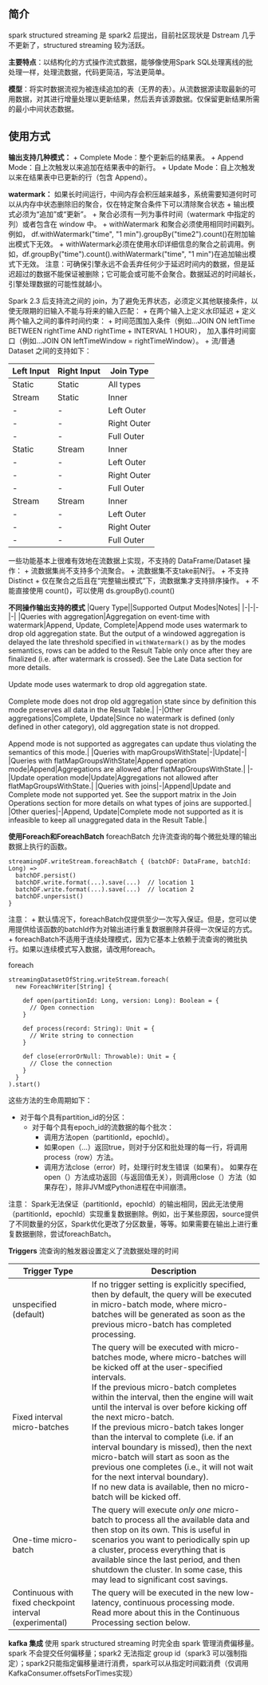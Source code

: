 ## 简介
spark structured streaming 是 spark2 后提出，目前社区现状是 Dstream 几乎不更新了，structured streaming 较为活跃。


**主要特点**：以结构化的方式操作流式数据，能够像使用Spark SQL处理离线的批处理一样，处理流数据，代码更简洁，写法更简单。

**模型**：将实时数据流视为被连续追加的表（无界的表）。从流数据源读取最新的可用数据，对其进行增量处理以更新结果，然后丢弃该源数据。仅保留更新结果所需的最小中间状态数据。


## 使用方式

**输出支持几种模式：**
	+ Complete Mode：整个更新后的结果表。
	+ Append Mode：自上次触发以来追加在结果表中的新行。
	+ Update Mode：自上次触发以来在结果表中已更新的行（包含 Append）。
	
**watermark：**
如果长时间运行，中间内存会积压越来越多，系统需要知道何时可以从内存中状态删除旧的聚合，仅在特定聚合条件下可以清除聚合状态
	+ 输出模式必须为“追加”或“更新”。
	+ 聚合必须有一列为事件时间（watermark 中指定的列）或者包含在 window 中。
	+ withWatermark 和聚合必须使用相同时间戳列。例如， df.withWatermark("time", "1 min").groupBy("time2").count()在附加输出模式下无效。
	+ withWatermark必须在使用水印详细信息的聚合之前调用。例如，df.groupBy("time").count().withWatermark("time", "1 min")在追加输出模式下无效。
	注意：可确保引擎永远不会丢弃任何少于延迟时间内的数据，但是延迟超过的数据不能保证被删除；它可能会或可能不会聚合。数据延迟的时间越长，引擎处理数据的可能性就越小。
	
Spark 2.3 后支持流之间的 join，为了避免无界状态，必须定义其他联接条件，以使无限期的旧输入不能与将来的输入匹配：
	+ 在两个输入上定义水印延迟
	+ 定义两个输入之间的事件时间约束：
		+ 时间范围加入条件（例如...JOIN ON leftTime BETWEEN rightTime AND rightTime + INTERVAL 1 HOUR），
		加入事件时间窗口（例如...JOIN ON leftTimeWindow = rightTimeWindow）。
	+ 流/普通 Dataset 之间的支持如下：
	
|Left Input|Right Input|Join Type|
|-|-|-|
|Static|Static|All types|Supported, since its not on streaming data even though it can be present in a streaming query|
|Stream|Static|Inner|Supported, not stateful|
|-|-|Left Outer|Supported, not stateful|
|-|-|Right Outer|Not supported|
|-|-|Full Outer|Not supported|
|Static|Stream|Inner|Supported, not stateful|
|-|-|Left Outer|Not supported|
|-|-|Right Outer|Supported, not stateful|
|-|-|Full Outer|Not supported|
|Stream|Stream|Inner|Supported, optionally specify watermark on both sides + time constraints for state cleanup|
|-|-|Left Outer|Conditionally supported, must specify watermark on right + time constraints for correct results, optionally specify watermark on left for all state cleanup|
|-|-|Right Outer|Conditionally supported, must specify watermark on left + time constraints for correct results, optionally specify watermark on right for all state cleanup|
|-|-|Full Outer|Not supported|


一些功能基本上很难有效地在流数据上实现，不支持的 DataFrame/Dataset 操作：
	+ 流数据集尚不支持多个流聚合。
	+ 流数据集不支take前N行。
	+ 不支持 Distinct
	+ 仅在聚合之后且在“完整输出模式”下，流数据集才支持排序操作。
	+ 不能直接使用 count()，可以使用 ds.groupBy().count()
	

**不同操作输出支持的模式**
|Query Type||Supported Output Modes|Notes|
|-|-|-|-|
|Queries with aggregation|Aggregation on event-time with watermark|Append, Update, Complete|Append mode uses watermark to drop old aggregation state. But the output of a windowed aggregation is delayed the late threshold specified in `withWatermark()` as by the modes semantics, rows can be added to the Result Table only once after they are finalized (i.e. after watermark is crossed). See the Late Data section for more details.<br><br>Update mode uses watermark to drop old aggregation state.<br><br>Complete mode does not drop old aggregation state since by definition this mode preserves all data in the Result Table.|
|-|Other aggregations|Complete, Update|Since no watermark is defined (only defined in other category), old aggregation state is not dropped.<br><br>Append mode is not supported as aggregates can update thus violating the semantics of this mode.|
|Queries with mapGroupsWithState|-|Update|-|
|Queries with flatMapGroupsWithState|Append operation mode|Append|Aggregations are allowed after flatMapGroupsWithState.|
|-|Update operation mode|Update|Aggregations not allowed after flatMapGroupsWithState.|
|Queries with joins|-|Append|Update and Complete mode not supported yet. See the support matrix in the Join Operations section for more details on what types of joins are supported.|
|Other queries|-|Append, Update|Complete mode not supported as it is infeasible to keep all unaggregated data in the Result Table.|

**使用Foreach和ForeachBatch**
foreachBatch 允许流查询的每个微批处理的输出数据上执行的函数。
```
streamingDF.writeStream.foreachBatch { (batchDF: DataFrame, batchId: Long) =>
  batchDF.persist()
  batchDF.write.format(...).save(...)  // location 1
  batchDF.write.format(...).save(...)  // location 2
  batchDF.unpersist()
}
```
注意：
	+ 默认情况下，foreachBatch仅提供至少一次写入保证。但是，您可以使用提供给该函数的batchId作为对输出进行重复数据删除并获得一次保证的方式。
	+ foreachBatch不适用于连续处理模式，因为它基本上依赖于流查询的微批执行。如果以连续模式写入数据，请改用foreach。

foreach
```
streamingDatasetOfString.writeStream.foreach(
  new ForeachWriter[String] {

    def open(partitionId: Long, version: Long): Boolean = {
      // Open connection
    }

    def process(record: String): Unit = {
      // Write string to connection
    }

    def close(errorOrNull: Throwable): Unit = {
      // Close the connection
    }
  }
).start()
```
这些方法的生命周期如下：
+ 对于每个具有partition_id的分区：
	+ 对于每个具有epoch_id的流数据的每个批次：
		+ 调用方法open（partitionId，epochId）。
		+ 如果open（…）返回true，则对于分区和批处理的每一行，将调用process（row）方法。
		+ 调用方法close（error）时，处理行时发生错误（如果有）。
如果存在open（）方法成功返回（与返回值无关），则调用close（）方法（如果存在），除非JVM或Python进程在中间崩溃。

注意： Spark无法保证（partitionId，epochId）的输出相同，因此无法使用（partitionId，epochId）实现重复数据删除。例如，出于某些原因，source提供了不同数量的分区，Spark优化更改了分区数量，等等。如果需要在输出上进行重复数据删除，尝试foreachBatch。


**Triggers**
流查询的触发器设置定义了流数据处理的时间

|Trigger Type|Description|
|-|-|
|unspecified (default)|If no trigger setting is explicitly specified, then by default, the query will be executed in micro-batch mode, where micro-batches will be generated as soon as the previous micro-batch has completed processing.|
|Fixed interval micro-batches|The query will be executed with micro-batches mode, where micro-batches will be kicked off at the user-specified intervals.<br>If the previous micro-batch completes within the interval, then the engine will wait until the interval is over before kicking off the next micro-batch.<br>If the previous micro-batch takes longer than the interval to complete (i.e. if an interval boundary is missed), then the next micro-batch will start as soon as the previous one completes (i.e., it will not wait for the next interval boundary).<br>If no new data is available, then no micro-batch will be kicked off.|
|One-time micro-batch|The query will execute *only one* micro-batch to process all the available data and then stop on its own. This is useful in scenarios you want to periodically spin up a cluster, process everything that is available since the last period, and then shutdown the cluster. In some case, this may lead to significant cost savings.|
|Continuous with fixed checkpoint interval (experimental)|The query will be executed in the new low-latency, continuous processing mode. Read more about this in the Continuous Processing section below.|

**kafka 集成**
使用 spark structured streaming 时完全由 spark 管理消费偏移量。spark 不会提交任何偏移量；spark2 无法指定 group id（spark3 可以强制指定）；spark2只能指定偏移量进行消费，spark可以从指定时间戳消费（仅调用KafkaConsumer.offsetsForTimes实现）
